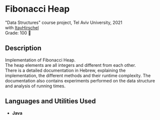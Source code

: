 <h1>Fibonacci Heap</h1>

"Data Structures" course project, Tel Aviv University, 2021
<br />
with [ItayHirschel](https://github.com/ItayHirschel) <br />
Grade: 100 :dancer:
<br />

<h2>Description</h2>
Implementation of Fibonacci Heap. <br />
The heap elements are all integers and different from each other.  <br />
There is a detailed documentation in Hebrew, explaining the implementation, the different methods and their runtime complexity. The documentation also contains experiments performed on the data structure and analysis of running times.
<br />


<h2>Languages and Utilities Used</h2>

- <b>Java</b> 



<!--
 ```diff
- text in red
+ text in green
! text in orange
# text in gray
@@ text in purple (and bold)@@
```
--!>

